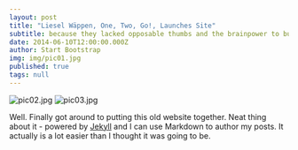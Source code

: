 ```yaml
---
layout: post
title: "Liesel Wäppen, One, Two, Go!, Launches Site"
subtitle: because they lacked opposable thumbs and the brainpower to build a space program.
date: 2014-06-10T12:00:00.000Z
author: Start Bootstrap
img: img/pic01.jpg
published: true
tags: null
---
```


![pic02.jpg]({{site.baseurl}}/_posts/pic02.jpg)
![pic03.jpg]({{site.baseurl}}/_posts/pic03.jpg)

Well. Finally got around to putting this old website together. 
Neat thing about it - powered by [Jekyll](http://jekyllrb.com) and I can use Markdown to author my posts. 
It actually is a lot easier than I thought it was going to be.
